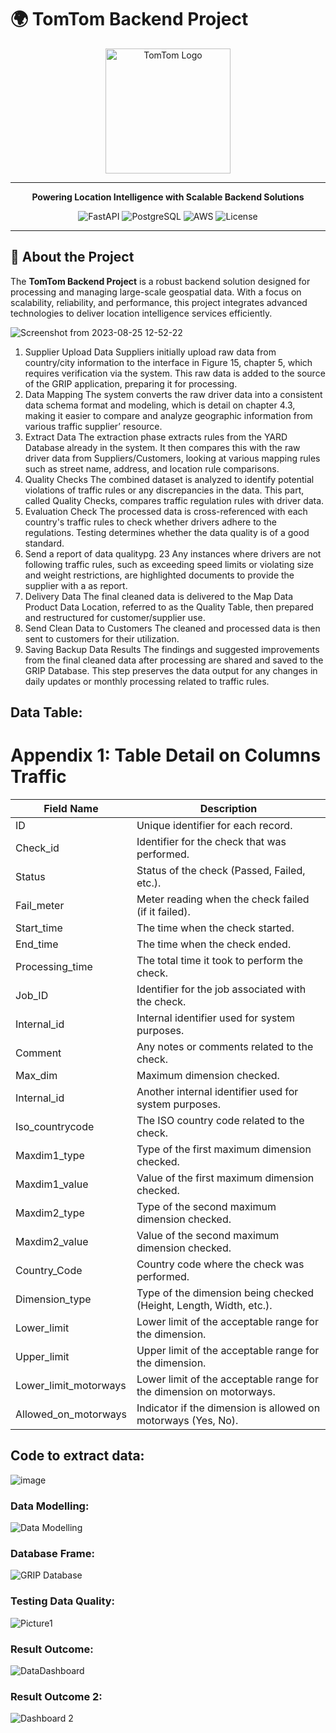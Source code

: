 # 🌍 TomTom Backend Project

<p align="center">
  <img src="https://github.com/user-attachments/assets/c8e3f127-22b6-4b43-9e98-c9c0861682bf" alt="TomTom Logo" width="200"/>
</p>

---

<p align="center">
  <b>Powering Location Intelligence with Scalable Backend Solutions</b>
</p>

<p align="center">
  <img src="https://img.shields.io/badge/Framework-FastAPI-blue?style=flat-square" alt="FastAPI">
  <img src="https://img.shields.io/badge/Database-PostgreSQL-green?style=flat-square" alt="PostgreSQL">
  <img src="https://img.shields.io/badge/Cloud-AWS-orange?style=flat-square" alt="AWS">
  <img src="https://img.shields.io/badge/License-MIT-blue?style=flat-square" alt="License">
</p>

---

## 🌟 About the Project

The **TomTom Backend Project** is a robust backend solution designed for processing and managing large-scale geospatial data. With a focus on scalability, reliability, and performance, this project integrates advanced technologies to deliver location intelligence services efficiently.

![Screenshot from 2023-08-25 12-52-22](https://github.com/markrichers/TomTom_Backend_Project/assets/50198601/8cd2d84d-c62a-4333-8cc7-badf4eb9cbe4)


1. Supplier Upload Data
Suppliers initially upload raw data from country/city information to the interface in Figure 15, chapter 5,
which requires verification via the system. This raw data is added to the source of the GRIP application,
preparing it for processing.
2. Data Mapping
The system converts the raw driver data into a consistent data schema format and modeling, which is detail
on chapter 4.3, making it easier to compare and analyze geographic information from various traffic
supplier’ resource.
3. Extract Data
The extraction phase extracts rules from the YARD Database already in the system. It then compares this
with the raw driver data from Suppliers/Customers, looking at various mapping rules such as street name,
address, and location rule comparisons.
4. Quality Checks
The combined dataset is analyzed to identify potential violations of traffic rules or any discrepancies in the
data. This part, called Quality Checks, compares traffic regulation rules with driver data.
5. Evaluation Check
The processed data is cross-referenced with each country's traffic rules to check whether drivers adhere to
the regulations. Testing determines whether the data quality is of a good standard.
6. Send a report of data qualitypg. 23
Any instances where drivers are not following traffic rules, such as exceeding speed limits or violating size
and weight restrictions, are highlighted documents to provide the supplier with a as report.
7. Delivery Data
The final cleaned data is delivered to the Map Data Product Data Location, referred to as the Quality Table,
then prepared and restructured for customer/supplier use.
8. Send Clean Data to Customers
The cleaned and processed data is then sent to customers for their utilization.
9. Saving Backup Data Results
The findings and suggested improvements from the final cleaned data after processing are shared and
saved to the GRIP Database. This step preserves the data output for any changes in daily updates or
monthly processing related to traffic rules.

## Data Table: 

# Appendix 1: Table Detail on Columns Traffic

| **Field Name**            | **Description**                                                                 |
|----------------------------|---------------------------------------------------------------------------------|
| ID                        | Unique identifier for each record.                                              |
| Check_id                  | Identifier for the check that was performed.                                    |
| Status                    | Status of the check (Passed, Failed, etc.).                                     |
| Fail_meter                | Meter reading when the check failed (if it failed).                             |
| Start_time                | The time when the check started.                                                |
| End_time                  | The time when the check ended.                                                  |
| Processing_time           | The total time it took to perform the check.                                    |
| Job_ID                    | Identifier for the job associated with the check.                               |
| Internal_id               | Internal identifier used for system purposes.                                   |
| Comment                   | Any notes or comments related to the check.                                     |
| Max_dim                   | Maximum dimension checked.                                                      |
| Internal_id               | Another internal identifier used for system purposes.                           |
| Iso_countrycode           | The ISO country code related to the check.                                      |
| Maxdim1_type              | Type of the first maximum dimension checked.                                    |
| Maxdim1_value             | Value of the first maximum dimension checked.                                   |
| Maxdim2_type              | Type of the second maximum dimension checked.                                   |
| Maxdim2_value             | Value of the second maximum dimension checked.                                  |
| Country_Code              | Country code where the check was performed.                                     |
| Dimension_type            | Type of the dimension being checked (Height, Length, Width, etc.).              |
| Lower_limit               | Lower limit of the acceptable range for the dimension.                          |
| Upper_limit               | Upper limit of the acceptable range for the dimension.                          |
| Lower_limit_motorways     | Lower limit of the acceptable range for the dimension on motorways.             |
| Allowed_on_motorways      | Indicator if the dimension is allowed on motorways (Yes, No).                   |

## Code to extract data: 

![image](https://github.com/user-attachments/assets/e780343d-aa44-48cd-bf08-6ae5b87dbec8)


### Data Modelling: 

![Data Modelling](https://github.com/user-attachments/assets/2e1d2a15-c239-40f1-8b5c-6fa418e314b7)

### Database Frame: 

![GRIP Database](https://github.com/user-attachments/assets/31d1b0bf-b6cc-4e56-a656-12c984f94a64)

### Testing Data Quality: 

![Picture1](https://github.com/user-attachments/assets/5041ef35-b3f4-4240-ba9b-2eef5cef0883)

### Result Outcome:

![DataDashboard](https://github.com/user-attachments/assets/e5b4dd27-8fbd-407d-93fb-6533d578bddd)

### Result Outcome 2: 

![Dashboard 2](https://github.com/user-attachments/assets/7c19f673-af87-45f1-8ba7-3ad0e103448a)






